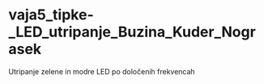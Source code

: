 # vaja5_tipke-_LED_utripanje_Buzina_Kuder_Nograsek
Utripanje zelene in modre LED po določenih frekvencah
